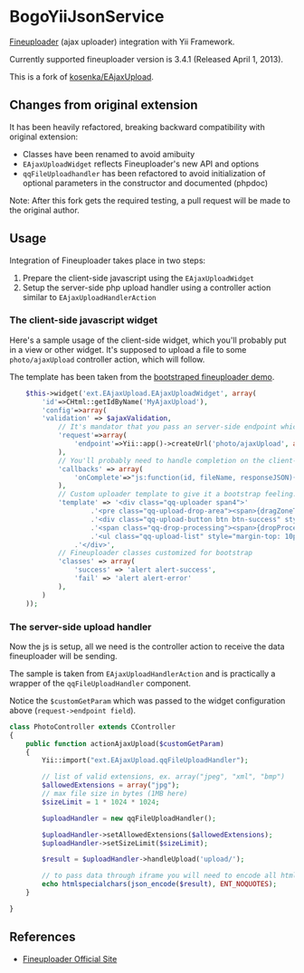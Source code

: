 BogoYiiJsonService
==================

[Fineuploader](https://github.com/Widen/fine-uploader) (ajax uploader) integration with Yii Framework.

Currently supported fineuploader version is 3.4.1 (Released April 1, 2013).

This is a fork of [kosenka/EAjaxUpload](https://github.com/kosenka/EAjaxUpload).

## Changes from original extension

It has been heavily refactored, breaking backward compatibility with original extension:
* Classes have been renamed to avoid amibuity
* `EAjaxUploadWidget` reflects Fineuploader's new API and options
* `qqFileUploadhandler` has been refactored to avoid initialization of optional parameters in the constructor and documented (phpdoc)


Note: After this fork gets the required testing, a pull request will be made to the original author.

## Usage

Integration of Fineuploader takes place in two steps:
1. Prepare the client-side javascript using the `EAjaxUploadWidget`
2. Setup the server-side php upload handler using a controller action similar to `EAjaxUploadHandlerAction`

### The client-side javascript widget

Here's a sample usage of the client-side widget, which you'll probably put in a view or other widget.
It's supposed to upload a file to some `photo/ajaxUpload` controller action, which will follow.

The template has been taken from the [bootstraped fineuploader demo](http://fineuploader.com/#bootstrap-demo).

```php
	$this->widget('ext.EAjaxUpload.EAjaxUploadWidget', array(
		'id'=>CHtml::getIdByName('MyAjaxUpload'),
		'config'=>array(
		'validation' => $ajaxValidation,
			// It's mandator that you pass an server-side endpoint which receives the file uploads.
			'request'=>array(
				'endpoint'=>Yii::app()->createUrl('photo/ajaxUpload', array('customGetParam'=>'customGetValue'))
			),
			// You'll probably need to handle completion on the client-side
			'callbacks' => array(
				'onComplete'=>"js:function(id, fileName, responseJSON){ alert('Completed uploading ' + fileName + ' in ' + id); }",
			),
			// Custom uploader template to give it a bootstrap feeling.
			'template' => '<div class="qq-uploader span4">'
					.'<pre class="qq-upload-drop-area"><span>{dragZoneText}</span></pre>'
					.'<div class="qq-upload-button btn btn-success" style="width: auto;">{uploadButtonText}</div>'
					.'<span class="qq-drop-processing"><span>{dropProcessingText}</span><span class="qq-drop-processing-spinner"></span></span>'
					.'<ul class="qq-upload-list" style="margin-top: 10px; text-align: center;"></ul>'
				.'</div>',
			// Fineuploader classes customized for bootstrap
			'classes' => array(
				'success' => 'alert alert-success',
				'fail' => 'alert alert-error'
			),
		)
	));

```

### The server-side upload handler

Now the js is setup, all we need is the controller action to receive the data fineuploader will
be sending.

The sample is taken from `EAjaxUploadHandlerAction` and is practically a wrapper of the `qqFileUploadHandler`
component.

Notice the `$customGetParam` which was passed to the widget configuration above (`request->endpoint field`).

```php
class PhotoController extends CController
{
	public function actionAjaxUpload($customGetParam)
	{
		Yii::import("ext.EAjaxUpload.qqFileUploadHandler");

		// list of valid extensions, ex. array("jpeg", "xml", "bmp")
		$allowedExtensions = array("jpg");
		// max file size in bytes (1MB here)
		$sizeLimit = 1 * 1024 * 1024;

		$uploadHandler = new qqFileUploadHandler();

		$uploadHandler->setAllowedExtensions($allowedExtensions);
		$uploadHandler->setSizeLimit($sizeLimit);

		$result = $uploadHandler->handleUpload('upload/');

		// to pass data through iframe you will need to encode all html tags
		echo htmlspecialchars(json_encode($result), ENT_NOQUOTES);
	}

}
```

## References

* [Fineuploader Official Site](http://fineuploader.com/)
